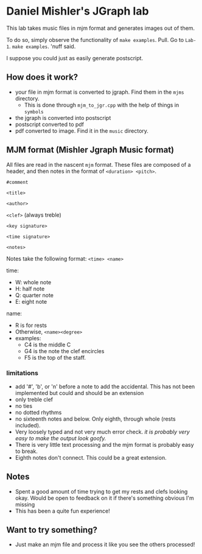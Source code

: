 # Daniel Mishler's JGraph lab

This lab takes music files in mjm format and generates images out of them.

To do so, simply observe the functionality of `make examples`. Pull. Go to
`Lab-1`. `make examples`. 'nuff said.

I suppose you could just as easily generate postscript.

## How does it work?

- your file in mjm format is converted to jgraph. Find them in the `mjms`
  directory.
    - This is done through `mjm_to_jgr.cpp` with the help of things in `symbols`
- the jgraph is converted into postscript
- postscript converted to pdf
- pdf converted to image. Find it in the `music` directory.

## MJM format (Mishler Jgraph Music format)

All files are read in the nascent `mjm` format. These files are composed
of a header, and then notes in the format of `<duration> <pitch>`.

`#comment`

`<title>`

`<author>`

`<clef>` (always treble)

`<key signature>`

`<time signature>`

`<notes>`


Notes take the following format:
`<time> <name>`


time:
- W: whole note
- H: half note
- Q: quarter note
- E: eight note

name:
- R is for rests
- Otherwise, `<name><degree>`
- examples:
    - C4 is the middle C
    - G4 is the note the clef encircles
    - F5 is the top of the staff.

### limitations
- add '#', 'b', or 'n' before a note to add the accidental. This has not been
  implemented but could and should be an extension
- only treble clef
- no ties
- no dotted rhythms
- no sixteenth notes and below. Only eighth, through whole (rests included).
- Very loosely typed and not very much error check. *it is probably very easy
  to make the output look goofy.*
- There is very little text processing and the mjm format is probably
  easy to break.
- Eighth notes don't connect. This could be a great extension.

## Notes
- Spent a good amount of time trying to get my rests and clefs looking okay.
  Would be open to feedback on it if there's something obvious I'm missing
- This has been a quite fun experience!

## Want to try something?
- Just make an mjm file and process it like you see the others processed!
